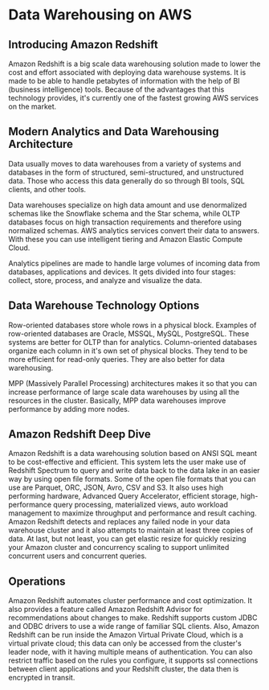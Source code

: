 # Data Warehousing on AWS

## Introducing Amazon Redshift

Amazon Redshift is a big scale data warehousing solution made to lower the cost and effort associated with deploying data warehouse systems. It is made to be able to handle petabytes of information with the help of BI (business intelligence) tools. Because of the advantages that this technology provides, it's currently one of the fastest growing AWS services on the market.

## Modern Analytics and Data Warehousing Architecture

Data usually moves to data warehouses from a variety of systems and databases in the form of structured, semi-structured, and unstructured data. Those who access this data generally do so through BI tools, SQL clients, and other tools.

Data warehouses specialize on high data amount and use denormalized schemas like the Snowflake schema and the Star schema, while OLTP databases focus on high transaction requirements and therefore using normalized schemas. AWS analytics services convert their data to answers. With these you can use intelligent tiering and Amazon Elastic Compute Cloud.

Analytics pipelines are made to handle large volumes of incoming data from databases, applications and devices. It gets divided into four stages: collect, store, process, and analyze and visualize the data.

## Data Warehouse Technology Options

Row-oriented databases store whole rows in a physical block. Examples of row-oriented databases are Oracle, MSSQL, MySQL, PostgreSQL. These systems are better for OLTP than for analytics. Column-oriented databases organize each column in it's own set of physical blocks. They tend to be more efficient for read-only queries. They are also better for data warehousing.

MPP (Massively Parallel Processing) architectures makes it so that you can increase performance of large scale data warehouses by using all the resources in the cluster. Basically, MPP data warehouses improve performance by adding more nodes.

## Amazon Redshift Deep Dive

Amazon Redshift is a data warehousing solution based on ANSI SQL meant to be cost-effective and efficient. This system lets the user make use of Redshift Spectrum to query and write data back to the data lake in an easier way by using open file formats. Some of the open file formats that you can use are Parquet, ORC, JSON, Avro, CSV and S3. It also uses high performing hardware, Advanced Query Accelerator, efficient storage, high-performance query processing, materialized views, auto workload management to maximize throughput and performance and result caching. Amazon Redshift detects and replaces any failed node in your data warehouse cluster and it also attempts to maintain at least three copies of data. At last, but not least, you can get elastic resize for quickly resizing your Amazon cluster and concurrency scaling to support unlimited concurrent users and concurrent queries.

## Operations

Amazon Redshift automates cluster performance and cost optimization. It also provides a feature called Amazon Redshift Advisor for recommendations about changes to make. Redshift supports custom JDBC and ODBC drivers to use a wide range of familiar SQL clients. Also, Amazon Redshift can be run inside the Amazon Virtual Private Cloud, which is a virtual private cloud; this data can only be accessed from the cluster's leader node, with it having multiple means of authentication. You can also restrict traffic based on the rules you configure, it supports ssl connections between client applications and your Redshift cluster, the data then is encrypted in transit.

‌
